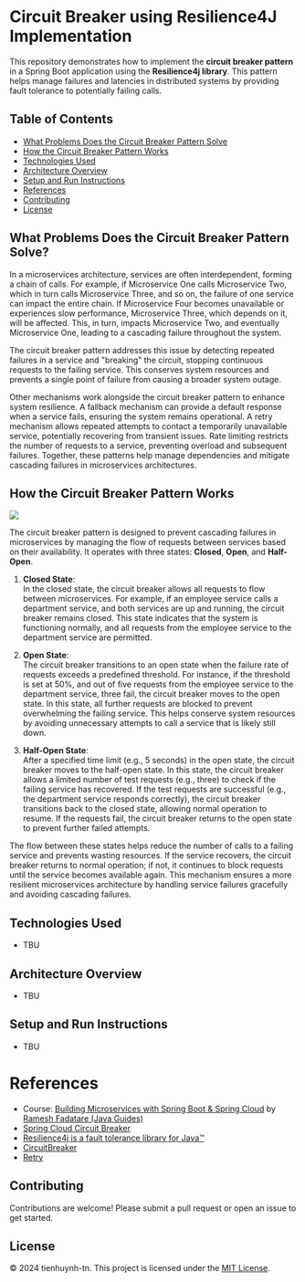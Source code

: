 # Circuit Breaker using Resilience4J Implementation

This repository demonstrates how to implement the **circuit breaker pattern** in a Spring Boot application using the **Resilience4j library**. This pattern helps manage failures and latencies in distributed systems by providing fault tolerance to potentially failing calls.

## Table of Contents
- [What Problems Does the Circuit Breaker Pattern Solve](#what-problems-does-the-circuit-breaker-pattern-solve)
- [How the Circuit Breaker Pattern Works](#how-the-circuit-breaker-pattern-works)
- [Technologies Used](#technologies-used)
- [Architecture Overview](#architecture-overview)
- [Setup and Run Instructions](#setup-and-run-instructions)
- [References](#references)
- [Contributing](#contributing)
- [License](#license)

## What Problems Does the Circuit Breaker Pattern Solve?

In a microservices architecture, services are often interdependent, forming a chain of calls. For example, if Microservice One calls Microservice Two, which in turn calls Microservice Three, and so on, the failure of one service can impact the entire chain. If Microservice Four becomes unavailable or experiences slow performance, Microservice Three, which depends on it, will be affected. This, in turn, impacts Microservice Two, and eventually Microservice One, leading to a cascading failure throughout the system.

The circuit breaker pattern addresses this issue by detecting repeated failures in a service and "breaking" the circuit, stopping continuous requests to the failing service. This conserves system resources and prevents a single point of failure from causing a broader system outage.

Other mechanisms work alongside the circuit breaker pattern to enhance system resilience. A fallback mechanism can provide a default response when a service fails, ensuring the system remains operational. A retry mechanism allows repeated attempts to contact a temporarily unavailable service, potentially recovering from transient issues. Rate limiting restricts the number of requests to a service, preventing overload and subsequent failures. Together, these patterns help manage dependencies and mitigate cascading failures in microservices architectures.

## How the Circuit Breaker Pattern Works

![](https://media.geeksforgeeks.org/wp-content/uploads/20240404185609/What-is-Circuit-Breaker-Pattern-in-Microservices.webp)

The circuit breaker pattern is designed to prevent cascading failures in microservices by managing the flow of requests between services based on their availability. It operates with three states: **Closed**, **Open**, and **Half-Open**.

1. **Closed State**:  
   In the closed state, the circuit breaker allows all requests to flow between microservices. For example, if an employee service calls a department service, and both services are up and running, the circuit breaker remains closed. This state indicates that the system is functioning normally, and all requests from the employee service to the department service are permitted.

2. **Open State**:  
   The circuit breaker transitions to an open state when the failure rate of requests exceeds a predefined threshold. For instance, if the threshold is set at 50%, and out of five requests from the employee service to the department service, three fail, the circuit breaker moves to the open state. In this state, all further requests are blocked to prevent overwhelming the failing service. This helps conserve system resources by avoiding unnecessary attempts to call a service that is likely still down.

3. **Half-Open State**:  
   After a specified time limit (e.g., 5 seconds) in the open state, the circuit breaker moves to the half-open state. In this state, the circuit breaker allows a limited number of test requests (e.g., three) to check if the failing service has recovered. If the test requests are successful (e.g., the department service responds correctly), the circuit breaker transitions back to the closed state, allowing normal operation to resume. If the requests fail, the circuit breaker returns to the open state to prevent further failed attempts.

The flow between these states helps reduce the number of calls to a failing service and prevents wasting resources. If the service recovers, the circuit breaker returns to normal operation; if not, it continues to block requests until the service becomes available again. This mechanism ensures a more resilient microservices architecture by handling service failures gracefully and avoiding cascading failures.

## Technologies Used
- TBU

## Architecture Overview
- TBU

## Setup and Run Instructions
- TBU

# References
- Course: [Building Microservices with Spring Boot & Spring Cloud](https://www.udemy.com/course/building-microservices-with-spring-boot-and-spring-cloud/) by [Ramesh Fadatare (Java Guides)](https://www.udemy.com/user/ramesh-fadatare/)
- [Spring Cloud Circuit Breaker](https://spring.io/projects/spring-cloud-circuitbreaker)
- [Resilience4j is a fault tolerance library for Java™](https://resilience4j.readme.io/)
- [CircuitBreaker](https://resilience4j.readme.io/docs/circuitbreaker)
- [Retry](https://resilience4j.readme.io/docs/retry)

## Contributing
Contributions are welcome! Please submit a pull request or open an issue to get started.

## License

&copy; 2024 tienhuynh-tn. This project is licensed under the [MIT License](https://github.com/tienhuynh-tn/circuit-breaker-using-resilience4j-implementation/blob/main/LICENSE).

